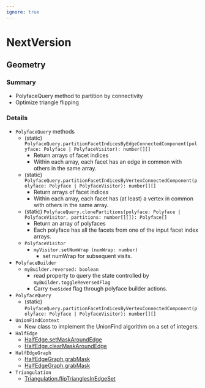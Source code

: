 ```yaml
---
ignore: true
---
```

# NextVersion

## Geometry

### Summary
  * PolyfaceQuery method to partition by connectivity
  * Optimize triangle flipping
 ### Details
 * `PolyfaceQuery` methods
   * (static) `PolyfaceQuery.partitionFacetIndicesByEdgeConnectedComponent(polyface: Polyface | PolyfaceVisitor): number[][]`
     * Return arrays of facet indices
     * Within each array, each facet has an edge in common with others in the same array.
   * (static) `PolyfaceQuery.partitionFacetIndicesByVertexConnectedComponent(polyface: Polyface | PolyfaceVisitor): number[][]`
     * Return arrays of facet indices
     * Within each array, each facet has (at least) a vertex in common with others in the same array.
   * (static) `PolyfaceQuery.clonePartitions(polyface: Polyface | PolyfaceVisitor, partitions: number[][]): Polyface[]`
     * Return an array of polyfaces
     * Each polyface has all the facets from one of the input facet index arrays.
   * `PolyfaceVisitor`
     * `myVisitor.setNumWrap (numWrap: number)`
       * set numWrap for subsequent visits.
  * `PolyfaceBuilder`
    * `myBuilder.reversed: boolean`
      * read property to query the state controlled by `myBuilder.toggleReversedFlag`
      * Carry `twoSided` flag through polyface builder actions.
  * `PolyfaceQuery`
    * (static) `PolyfaceQuery.partitionFacetIndicesByVertexConnectedComponent(polyface: Polyface | PolyfaceVisitor): number[][]`
  * `UnionFindContext`
    * New class to implement the UnionFind algorithm on a set of integers.
  * `HalfEdge`
    * [HalfEdge.setMaskAroundEdge]($geometry)
    * [HalfEdge.clearMaskAroundEdge]($geometry)
  * `HalfEdgeGraph`
    * [HalfEdgeGraph.grabMask]($geometry)
    * [HalfEdgeGraph.grabMask]($geometry)
  * `Triangulation`
    * [Triangulation.flipTrianglesInEdgeSet]($geometry)


